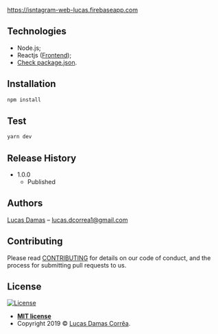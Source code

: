 https://isntagram-web-lucas.firebaseapp.com
## Technologies

  - Node.js;
  - Reactjs ([Frontend](https://github.com/lucasdcorrea1/Instagram-web));
  - [Check package.json](/src/package.json).

## Installation

```sh
npm install
```

## Test

```sh
yarn dev
```

## Release History

* 1.0.0
    * Published

## Authors

[Lucas Damas](https://github.com/lucasdcorrea1) – lucas.dcorrea1@gmail.com


## Contributing

Please read [CONTRIBUTING](https://github.com/lucasdcorrea1/Instagram-web/blob/master/CONTRIBUTING.md) for details on our code of conduct, and the process for submitting pull requests to us.

## License

[![License](http://img.shields.io/:license-mit-blue.svg?style=flat-square)](http://badges.mit-license.org)
- **[MIT license](https://github.com/Data-Tongji/datatongji-backend/blob/master/LICENCE)**
- Copyright 2019 © <a href="https://www.gitshowcase.com/lucasdcorrea1" target="_blank">Lucas Damas Corrêa</a>.
